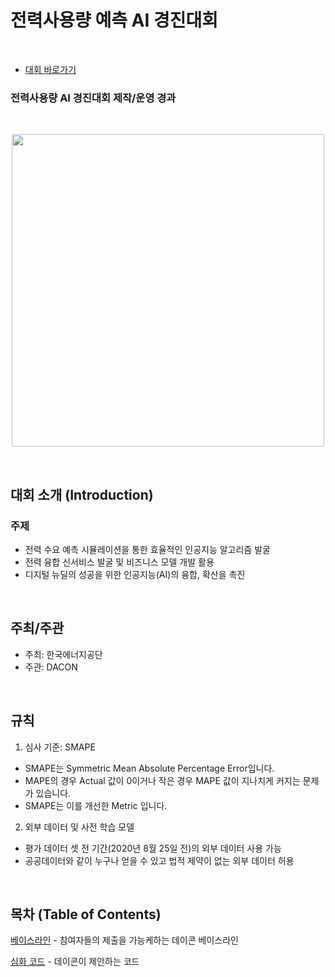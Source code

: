 
# 전력사용량 예측 AI 경진대회

<br/>

- [대회 바로가기](https://www.dacon.io/competitions/official/235736/overview/description)

### **전력사용량 AI 경진대회 제작/운영 경과**

<br/>

<p align="center">
  <img src="main1.png" width="500" height="500" /> 
</p>

<br/>

## 대회 소개 (Introduction)

### 주제

+ 전력 수요 예측 시뮬레이션을 통한 효율적인 인공지능 알고리즘 발굴 
+ 전력 융합 신서비스 발굴 및 비즈니스 모델 개발 활용
+ 디지털 뉴딜의 성공을 위한 인공지능(AI)의 융합, 확산을 촉진

<br/>

## 주최/주관

- 주최: 한국에너지공단
- 주관: DACON

<br/>

## 규칙

1. 심사 기준: SMAPE
- SMAPE는 Symmetric Mean Absolute Percentage Error입니다.
- MAPE의 경우 Actual 값이 0이거나 작은 경우 MAPE 값이 지나치게 커지는 문제가 있습니다.
- SMAPE는 이를 개선한 Metric 입니다.

2. 외부 데이터 및 사전 학습 모델

* 평가 데이터 셋 전 기간(2020년 8월 25일 전)의 외부 데이터 사용 가능
* 공공데이터와 같이 누구나 얻을 수 있고 법적 제약이 없는 외부 데이터 허용

<br/>

## 목차 (Table of Contents)

[베이스라인](./Baseline) - 참여자들의 제출을 가능케하는 데이콘 베이스라인


[심화 코드](./Answer_code)  - 데이콘이 제안하는 코드










